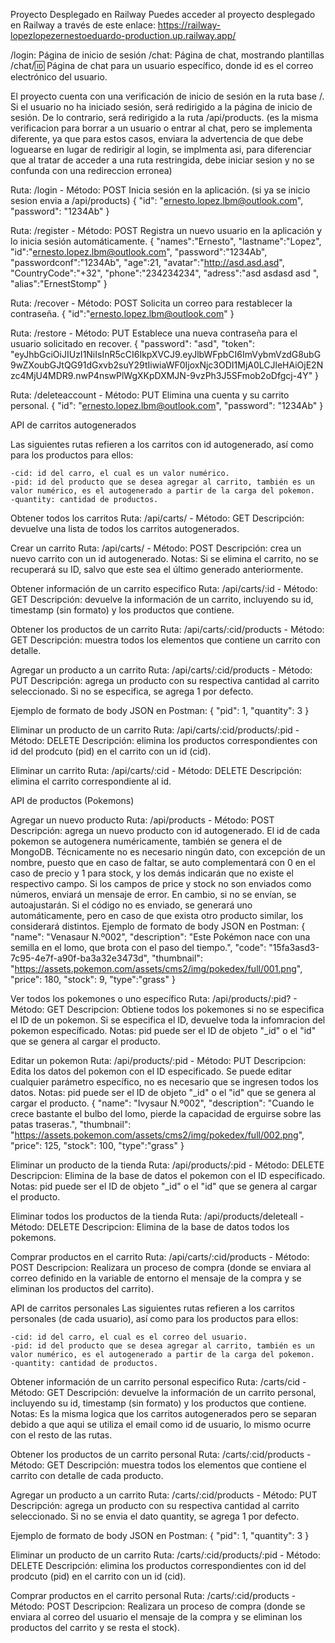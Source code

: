 Proyecto Desplegado en Railway
Puedes acceder al proyecto desplegado en Railway a través de este enlace: https://railway-lopezlopezernestoeduardo-production.up.railway.app/

/login: Página de inicio de sesión
/chat: Página de chat, mostrando plantillas
/chat/:id: Página de chat para un usuario específico, donde id es el correo electrónico del usuario.

El proyecto cuenta con una verificación de inicio de sesión en la ruta base /. Si el usuario no ha iniciado sesión, será redirigido a la página de inicio de sesión. De lo contrario, será redirigido a la ruta /api/products.
(es la misma verificacion para borrar a un usuario o entrar al chat, pero se implementa diferente, ya que para estos casos, enviara la advertencia de que debe loguearse en lugar de redirigir al login, se implmenta asi, para diferenciar que al tratar de acceder a una ruta restringida, debe iniciar sesion y no se confunda con una redireccion erronea)

Ruta: /login - Método: POST
Inicia sesión en la aplicación.
(si ya se inicio sesion envia a /api/products)
{
  "id": "ernesto.lopez.lbm@outlook.com",
  "password": "1234Ab"
}


Ruta: /register - Método: POST
Registra un nuevo usuario en la aplicación y lo inicia sesión automáticamente.
{
		"names":"Ernesto",
    	"lastname":"Lopez",
    	"id":"ernesto.lopez.lbm@outlook.com",
    	"password":"1234Ab",
		"passwordconf":"1234Ab",
    	"age":21,
    	"avatar":"http://asd.asd.asd",
		"CountryCode":"+32",
    	"phone":"234234234",
    	"adress":"asd asdasd asd ",
    	"alias":"ErnestStomp"
}


Ruta: /recover - Método: POST
Solicita un correo para restablecer la contraseña.
{
	"id":"ernesto.lopez.lbm@outlook.com"
}

Ruta: /restore - Método: PUT
Establece una nueva contraseña para el usuario solicitado en recover.
{
  "password": "asd",
  "token": "eyJhbGciOiJIUzI1NiIsInR5cCI6IkpXVCJ9.eyJlbWFpbCI6ImVybmVzdG8ubG9wZXoubGJtQG91dGxvb2suY29tIiwiaWF0IjoxNjc3ODI1MjA0LCJleHAiOjE2Nzc4MjU4MDR9.nwP4nswPlWgXKpDXMJN-9vzPh3J5SFmob2oDfgcj-4Y"
}


Ruta: /deleteaccount - Método: PUT
Elimina una cuenta y su carrito personal.
{
  "id": "ernesto.lopez.lbm@outlook.com",
  "password": "1234Ab"
}



API de carritos autogenerados

Las siguientes rutas refieren a los carritos con id autogenerado, así como para los productos para ellos:

	-cid: id del carro, el cual es un valor numérico.
	-pid: id del producto que se desea agregar al carrito, también es un valor numérico, es el autogenerado a partir de la carga del pokemon.
	-quantity: cantidad de productos.

Obtener todos los carritos
Ruta: /api/carts/ - Método: GET
Descripción: devuelve una lista de todos los carritos autogenerados.


Crear un carrito
Ruta: /api/carts/ - Método: POST
Descripción: crea un nuevo carrito con un id autogenerado.
Notas: Si se elimina el carrito, no se recuperará su ID, salvo que este sea el último generado anteriormente.

Obtener información de un carrito especifico
Ruta: /api/carts/:id - Método: GET
Descripción: devuelve la información de un carrito, incluyendo su id, timestamp (sin formato) y los productos que contiene.

Obtener los productos de un carrito
Ruta: /api/carts/:cid/products - Método: GET
Descripción: muestra todos los elementos que contiene un carrito con detalle.


Agregar un producto a un carrito
Ruta: /api/carts/:cid/products - Método: PUT 
Descripción: agrega un producto con su respectiva cantidad al carrito seleccionado. Si no se especifica, se agrega 1 por defecto.

Ejemplo de formato de body JSON en Postman:
{
    "pid": 1,
    "quantity": 3
}


Eliminar un producto de un carrito
Ruta: /api/carts/:cid/products/:pid - Método: DELETE
Descripción: elimina los productos correspondientes con id del prodcuto (pid) en el carrito con un id (cid).

Eliminar un carrito
Ruta: /api/carts/:cid - Método: DELETE
Descripción: elimina el carrito correspondiente al id.



API de productos (Pokemons)

Agregar un nuevo producto
Ruta: /api/products - Método: POST
Descripción: agrega un nuevo producto con id autogenerado. El id de cada pokemon se autogenera numéricamente, también se genera el de MongoDB. Técnicamente no es necesario ningún dato, con excepción de un nombre, puesto que en caso de faltar, se auto complementará con 0 en el caso de precio y 1 para stock, y los demás indicarán que no existe el respectivo campo. Si los campos de price y stock no son enviados como números, enviará un mensaje de error. En cambio, si no se envían, se autoajustarán. Si el código no es enviado, se generará uno automáticamente, pero en caso de que exista otro producto similar, los considerará distintos.
Ejemplo de formato de body JSON en Postman:
{
	"name": "Venasaur N.º002",
	"description": "Este Pokémon nace con una semilla en el lomo, que brota con el paso del tiempo.",
	"code": "15fa3asd3-7c95-4e7f-a90f-ba3a32e3473d",
	"thumbnail": "https://assets.pokemon.com/assets/cms2/img/pokedex/full/001.png",
	"price": 180,
	"stock": 9,
	"type":"grass"
}

Ver todos los pokemones o uno específico
Ruta: /api/products/:pid? - Método: GET
Descripcion: Obtiene todos los pokemones si no se especifica el ID de un pokemon. Si se especifica el ID, devuelve toda la infomracion del pokemon específicado.
Notas: pid puede ser el ID de objeto "_id" o el "id" que se genera al cargar el producto.

Editar un pokemon
Ruta: /api/products/:pid - Método: PUT
Descripcion: Edita los datos del pokemon con el ID especificado. Se puede editar cualquier parámetro específico, no es necesario que se ingresen todos los datos.
Notas: pid puede ser el ID de objeto "_id" o el "id" que se genera al cargar el producto.
{
	"name": "Ivysaur N.º002",
	"description": "Cuando le crece bastante el bulbo del lomo, pierde la capacidad de erguirse sobre las patas traseras.",
	"thumbnail": "https://assets.pokemon.com/assets/cms2/img/pokedex/full/002.png",
	"price": 125,
	"stock": 100,
	"type":"grass"
}

Eliminar un producto de la tienda
Ruta: /api/products/:pid - Método: DELETE
Descripcion: Elimina de la base de datos el pokemon con el ID especificado. 
Notas: pid puede ser el ID de objeto "_id" o el "id" que se genera al cargar el producto.

Eliminar todos los productos de la tienda
Ruta: /api/products/deleteall - Método: DELETE
Descripcion: Elimina de la base de datos todos los pokemons.

Comprar productos en el carrito
Ruta: /api/carts/:cid/products - Método: POST
Descripcion: Realizara un proceso de compra (donde se enviara al correo definido en la variable de entorno el mensaje de la compra y se eliminan los productos del carrito).


API de carritos personales 
Las siguientes rutas refieren a los carritos personales (de cada usuario), así como para los productos para ellos:

	-cid: id del carro, el cual es el correo del usuario.
	-pid: id del producto que se desea agregar al carrito, también es un valor numérico, es el autogenerado a partir de la carga del pokemon.
	-quantity: cantidad de productos.


Obtener información de un carrito personal especifico
Ruta: /carts/cid - Método: GET
Descripción: devuelve la información de un carrito personal, incluyendo su id, timestamp (sin formato) y los productos que contiene.
Notas: Es la misma logica que los carritos autogenerados pero se separan debido a que aqui se utiliza el email como id de usuario, lo mismo ocurre con el resto de las rutas.

Obtener los productos de un carrito personal
Ruta: /carts/:cid/products - Método: GET
Descripción: muestra todos los elementos que contiene el carrito con detalle de cada producto.


Agregar un producto a un carrito
Ruta: /carts/:cid/products - Método: PUT 
Descripción: agrega un producto con su respectiva cantidad al carrito seleccionado. Si no se envia el dato quantity, se agrega 1 por defecto.

Ejemplo de formato de body JSON en Postman:
{
    "pid": 1,
    "quantity": 3
}


Eliminar un producto de un carrito
Ruta: /carts/:cid/products/:pid - Método: DELETE
Descripción: elimina los productos correspondientes con id del prodcuto (pid) en el carrito con un id (cid).

Comprar productos en el carrito personal
Ruta: /carts/:cid/products - Método: POST
Descripcion: Realizara un proceso de compra (donde se enviara al correo del usuario el mensaje de la compra y se eliminan los productos del carrito y se resta el stock).

